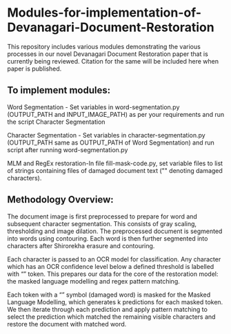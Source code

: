 # Modules-for-implementation-of-Devanagari-Document-Restoration
This repository includes various modules demonstrating the various processes in our novel Devanagari Document Restoration paper that is currently being reviewed. Citation for the same will be included here when paper is published.

## To implement modules:

Word Segmentation - Set variables in word-segmentation.py (OUTPUT_PATH and INPUT_IMAGE_PATH) as per your requirements and run the script
Character Segmentation

Character Segmentation - Set variables in character-segmentation.py (OUTPUT_PATH same as OUTPUT_PATH of Word Segmentation) and run script after running word-segmentation.py

MLM and RegEx restoration-In file fill-mask-code.py, set variable files to list of strings containing files of damaged document text ("<blank>" denoting damaged characters). 

## Methodology Overview:
  
The document image is first preprocessed to prepare for word and subsequent character segmentation. This consists of gray scaling, thresholding and image dilation. The preprocessed document is segmented into words using contouring. Each word is then further segmented into characters after Shirorekha erasure and contouring. 

Each character is passed to an OCR model for classification. Any character which has an OCR confidence level below a defined threshold is labelled with “<blank>” token. This prepares our data for the core of the restoration model: the masked language modelling and regex pattern matching. 

Each token with a “<blank>” symbol (damaged word) is masked for the Masked Language Modelling, which generates k predictions for each masked token. We then iterate through each prediction and apply pattern matching to select the prediction which matched the remaining visible characters and restore the document with matched word. 

